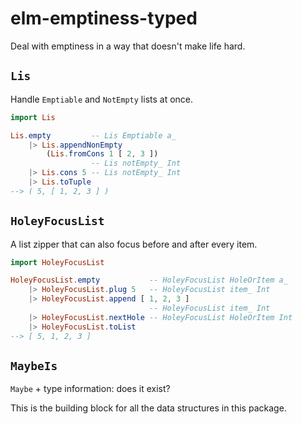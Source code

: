 # elm-emptiness-typed

Deal with emptiness in a way that doesn't make life hard.

## `Lis`

Handle `Emptiable` and `NotEmpty` lists at once.

```elm
import Lis

Lis.empty         -- Lis Emptiable a_
    |> Lis.appendNonEmpty
        (Lis.fromCons 1 [ 2, 3 ])
                  -- Lis notEmpty_ Int
    |> Lis.cons 5 -- Lis notEmpty_ Int
    |> Lis.toTuple
--> ( 5, [ 1, 2, 3 ] )
```

## `HoleyFocusList`

A list zipper that can also focus before and after every item.

```elm
import HoleyFocusList

HoleyFocusList.empty           -- HoleyFocusList HoleOrItem a_
    |> HoleyFocusList.plug 5   -- HoleyFocusList item_ Int
    |> HoleyFocusList.append [ 1, 2, 3 ]
                               -- HoleyFocusList item_ Int
    |> HoleyFocusList.nextHole -- HoleyFocusList HoleOrItem Int
    |> HoleyFocusList.toList
--> [ 5, 1, 2, 3 ]
```

## `MaybeIs`

`Maybe` + type information: does it exist?

This is the building block for all the data structures in this package.
